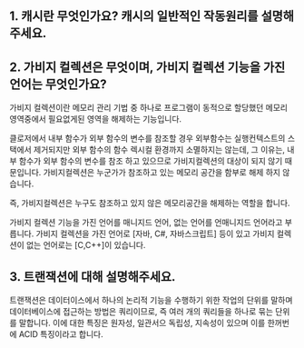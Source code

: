 ## 1. 캐시란 무엇인가요? 캐시의 일반적인 작동원리를 설명해주세요.

## 2. 가비지 컬렉션은 무엇이며, 가비지 컬렉션 기능을 가진 언어는 무엇인가요?
가비지 컬렉션이란 메모리 관리 기법 중 하나로 프로그램이 동적으로 할당했던 메모리 영역중에서 필요없게된 영역을 해제하는 기능입니다.

클로저에서 내부 함수가 외부 함수의 변수를 참조할 경우 외부함수는 실행컨텍스트의 스택에서 제거되지만 외부 함수의 함수 렉시컬 환경까지 소멸하지는 않는데, 그 이유는, 내부 함수가 외부 함수의 변수를 참조 하고 있으므로 가비지컬렉션의 대상이 되지 않기 때문입니다. 가비지컬렉션은 누군가가 참조하고 있는 메모리 공간을 함부로 해제 하지 않습니다.

즉, 가비지컬렉션은 누구도 참조하고 있지 않은 메모리공간을 해제하는 역할을 합니다.

가비지 컬렉션 기능을 가진 언어를 매니지드 언어, 없는 언어를 언매니지드 언어라고 부릅니다.
가비지 컬렉션을 가진 언어로 [자바, C#, 자바스크립트] 등이 있고
가비지 컬렉션이 없는 언어로는 [C,C++]이 있습니다.


## 3. 트랜잭션에 대해 설명해주세요.
 트랜잭션은 데이터이스에서 하나의 논리적 기능을 수행하기 위한 작업의 단위를 말하며 데이터베이스에 접근하는 방법은 쿼리이므로, 즉 여러 개의 쿼리들을 하나로 묶는 단위를 말합니다.  이에 대한 특징은 원자성, 일관서으 독립성, 지속성이 있으며 이를 한꺼번에 ACID 특징이라고 합니다.